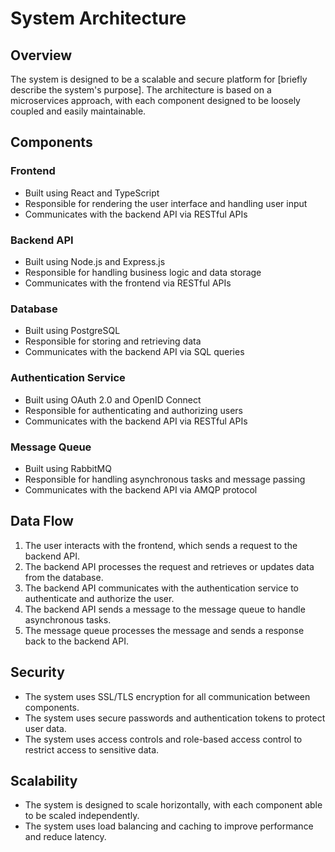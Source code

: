 # System Architecture

## Overview

The system is designed to be a scalable and secure platform for [briefly describe the system's purpose]. The architecture is based on a microservices approach, with each component designed to be loosely coupled and easily maintainable.

## Components

### Frontend

* Built using React and TypeScript
* Responsible for rendering the user interface and handling user input
* Communicates with the backend API via RESTful APIs

### Backend API

* Built using Node.js and Express.js
* Responsible for handling business logic and data storage
* Communicates with the frontend via RESTful APIs

### Database

* Built using PostgreSQL
* Responsible for storing and retrieving data
* Communicates with the backend API via SQL queries

### Authentication Service

* Built using OAuth 2.0 and OpenID Connect
* Responsible for authenticating and authorizing users
* Communicates with the backend API via RESTful APIs

### Message Queue

* Built using RabbitMQ
* Responsible for handling asynchronous tasks and message passing
* Communicates with the backend API via AMQP protocol

## Data Flow

1. The user interacts with the frontend, which sends a request to the backend API.
2. The backend API processes the request and retrieves or updates data from the database.
3. The backend API communicates with the authentication service to authenticate and authorize the user.
4. The backend API sends a message to the message queue to handle asynchronous tasks.
5. The message queue processes the message and sends a response back to the backend API.

## Security

* The system uses SSL/TLS encryption for all communication between components.
* The system uses secure passwords and authentication tokens to protect user data.
* The system uses access controls and role-based access control to restrict access to sensitive data.

## Scalability

* The system is designed to scale horizontally, with each component able to be scaled independently.
* The system uses load balancing and caching to improve performance and reduce latency.
